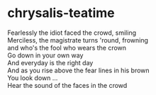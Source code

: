 # chrysalis-teatime

Fearlessly the idiot faced the crowd, smiling <BR>
Merciless, the magistrate turns 'round, frowning <BR>
and who's the fool who wears the crown <BR>
Go down in your own way <BR>
And everyday is the right day <BR>
And as you rise above the fear lines in his brown <BR>
You look down ...<BR>
Hear the sound of the faces in the crowd
